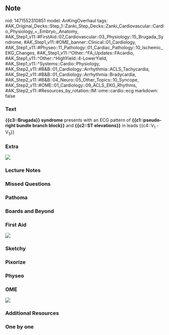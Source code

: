 ## Note
nid: 1471552310851
model: AnKingOverhaul
tags: #AK_Original_Decks::Step_1::Zanki_Step_Decks::Zanki_Cardiovascular::Cardio_Physiology_+_Embryo,_Anatomy, #AK_Step1_v11::#FirstAid::07_Cardiovascular::03_Physiology::15_Brugada_Syndrome, #AK_Step1_v11::#OME_banner::Clinical::01_Cardiology, #AK_Step1_v11::#Physeo::11_Pathology::01_Cardiac_Pathology::10_Ischemic_EKG_Changes, #AK_Step1_v11::^Other::^FA_Updates::FAcardio, #AK_Step1_v11::^Other::^HighYield::4-LowerYield, #AK_Step1_v11::^Systems::Cardio::Physiology, #AK_Step2_v11::#B&B::01_Cardiology::Arrhythmia::ACLS_Tachycardia, #AK_Step2_v11::#B&B::01_Cardiology::Arrhythmia::Bradycardia, #AK_Step2_v11::#B&B::04_Neuro::05_Other_Topics::10_Syncope, #AK_Step2_v11::#OME::01_Cardiology::09_ACLS_EKG_Rhythms, #AK_Step2_v11::#Resources_by_rotation::IM::ome::cardio::ecg
markdown: false

### Text
<div>
  <b>{{c3::Brugada}} syndrome</b> presents with an ECG pattern of
  <b>{{c1::pseudo-right bundle branch block}}</b> and <b>{{c2::ST
  elevations}}</b> in leads {{c4::V<sub>1</sub> - V<sub>3</sub>}}
</div>

### Extra
<img class="resizer" src="paste-97525822390646.jpg" style="">

### Lecture Notes


### Missed Questions


### Pathoma


### Boards and Beyond


### First Aid
<img src="tmp2bkCYa.png">

### Sketchy


### Pixorize


### Physeo


### OME
<div class="ome-widget">
  <a href=
  "https://onlinemeded.org/spa/cardiology?ref=anki"><img src=
  "_OME_AnkiFlashcards_Topic_4.png"></a>
</div>

### Additional Resources


### One by one

